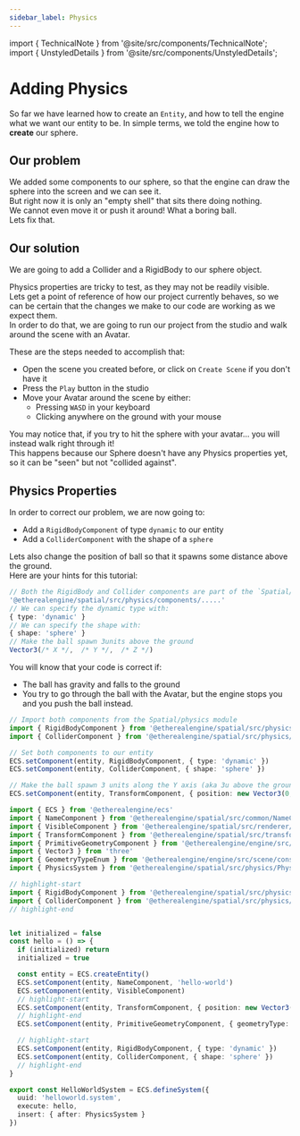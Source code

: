 ```yaml
---
sidebar_label: Physics
---
```

import { TechnicalNote } from '@site/src/components/TechnicalNote';
import { UnstyledDetails } from '@site/src/components/UnstyledDetails';

# Adding Physics
So far we have learned how to create an `Entity`, and how to tell the engine what we want our entity to be. In simple terms, we told the engine how to **create** our sphere.  

## Our problem
We added some components to our sphere, so that the engine can draw the sphere into the screen and we can see it.  
But right now it is only an "empty shell" that sits there doing nothing.  
We cannot even move it or push it around! What a boring ball.  
Lets fix that.

## Our solution
We are going to add a Collider and a RigidBody to our sphere object.  

Physics properties are tricky to test, as they may not be readily visible.  
Lets get a point of reference of how our project currently behaves, so we can be certain that the changes we make to our code are working as we expect them.  
In order to do that, we are going to run our project from the studio and walk around the scene with an Avatar.  

These are the steps needed to accomplish that:
- Open the scene you created before, or click on `Create Scene` if you don't have it
- Press the `Play` button in the studio
- Move your Avatar around the scene by either:
  - Pressing `WASD` in your keyboard
  - Clicking anywhere on the ground with your mouse

You may notice that, if you try to hit the sphere with your avatar... you will instead walk right through it!  
This happens because our Sphere doesn't have any Physics properties yet, so it can be "seen" but not "collided against".

## Physics Properties
In order to correct our problem, we are now going to:
- Add a `RigidBodyComponent` of type `dynamic` to our entity
- Add a `ColliderComponent` with the shape of a `sphere`

Lets also change the position of ball so that it spawns some distance above the ground.  
Here are your hints for this tutorial:
```ts
// Both the RigidBody and Collider components are part of the `Spatial/physics` engine module
'@etherealengine/spatial/src/physics/components/.....'
// We can specify the dynamic type with:
{ type: 'dynamic' }
// We can specify the shape with:
{ shape: 'sphere' }
// Make the ball spawn 3units above the ground
Vector3(/* X */,  /* Y */,  /* Z */)
```

You will know that your code is correct if:
- The ball has gravity and falls to the ground
- You try to go through the ball with the Avatar, but the engine stops you and you push the ball instead.

<TechnicalNote title="Solution">

```ts
// Import both components from the Spatial/physics module
import { RigidBodyComponent } from '@etherealengine/spatial/src/physics/components/RigidBodyComponent'
import { ColliderComponent } from '@etherealengine/spatial/src/physics/components/ColliderComponent'
```
```ts
// Set both components to our entity
ECS.setComponent(entity, RigidBodyComponent, { type: 'dynamic' })
ECS.setComponent(entity, ColliderComponent, { shape: 'sphere' })
```
```ts
// Make the ball spawn 3 units along the Y axis (aka 3u above the ground)
ECS.setComponent(entity, TransformComponent, { position: new Vector3(0, 3, 0) })
```

<UnstyledDetails title="Full Solution">

```ts title="ee-tutorial-hello/Hello.ts" showLineNumbers
import { ECS } from '@etherealengine/ecs'
import { NameComponent } from '@etherealengine/spatial/src/common/NameComponent'
import { VisibleComponent } from '@etherealengine/spatial/src/renderer/components/VisibleComponent'
import { TransformComponent } from '@etherealengine/spatial/src/transform/components/TransformComponent'
import { PrimitiveGeometryComponent } from '@etherealengine/engine/src/scene/components/PrimitiveGeometryComponent'
import { Vector3 } from 'three'
import { GeometryTypeEnum } from '@etherealengine/engine/src/scene/constants/GeometryTypeEnum'
import { PhysicsSystem } from '@etherealengine/spatial/src/physics/PhysicsModule'

// highlight-start
import { RigidBodyComponent } from '@etherealengine/spatial/src/physics/components/RigidBodyComponent'
import { ColliderComponent } from '@etherealengine/spatial/src/physics/components/ColliderComponent'
// highlight-end


let initialized = false
const hello = () => {
  if (initialized) return
  initialized = true

  const entity = ECS.createEntity()
  ECS.setComponent(entity, NameComponent, 'hello-world')
  ECS.setComponent(entity, VisibleComponent)
  // highlight-start
  ECS.setComponent(entity, TransformComponent, { position: new Vector3(0, 3, 0) })
  // highlight-end
  ECS.setComponent(entity, PrimitiveGeometryComponent, { geometryType: GeometryTypeEnum.SphereGeometry })

  // highlight-start
  ECS.setComponent(entity, RigidBodyComponent, { type: 'dynamic' })
  ECS.setComponent(entity, ColliderComponent, { shape: 'sphere' })
  // highlight-end
}

export const HelloWorldSystem = ECS.defineSystem({
  uuid: 'helloworld.system',
  execute: hello,
  insert: { after: PhysicsSystem }
})
```
</UnstyledDetails>
<!-- Full Solution End -->
</TechnicalNote>
<!-- Solution End -->

